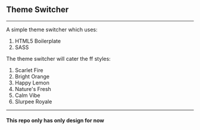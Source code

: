 ## Theme Switcher ##
---
A simple theme switcher which uses:  
1. HTML5 Boilerplate  
2. SASS  

The theme switcher will cater the ff styles:  
1. Scarlet Fire  
2. Bright Orange  
3. Happy Lemon  
4. Nature's Fresh  
5. Calm Vibe  
6. Slurpee Royale  

---
#### This repo only has only design for now ####
